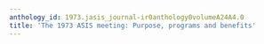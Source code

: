 ```yaml
---
anthology_id: 1973.jasis_journal-ir0anthology0volumeA24A4.0
title: 'The 1973 ASIS meeting: Purpose, programs and benefits'
---
```

